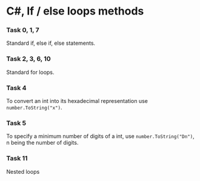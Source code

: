 # C#, If / else loops methods
### Task 0, 1, 7
Standard if, else if, else statements.

### Task 2, 3, 6, 10
Standard for loops.

### Task 4
To convert an int into its hexadecimal representation use `number.ToString("x")`.

### Task 5
To specify a minimum number of digits of a int, use `number.ToString("Dn")`, n being the number of digits.

### Task 11
Nested loops